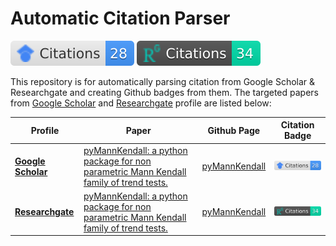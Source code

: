 # Automatic Citation Parser
[![Google Scholar](./images/gs_pymk_cite.svg)](https://scholar.google.com/scholar?q=pyMannKendall%3A+a+python+package+for+non+parametric+Mann+Kendall+family+of+trend+tests.)
[![Researchgate](./images/rg_pymk_cite.svg)](https://www.researchgate.net/publication/334688255_pyMannKendall_a_python_package_for_non_parametric_Mann_Kendall_family_of_trend_tests)

This repository is for automatically parsing citation from Google Scholar & Researchgate and creating Github badges from them. The targeted papers from [Google Scholar](https://scholar.google.com/citations?user=ub2WBpoAAAAJ) and [Researchgate](https://www.researchgate.net/profile/Md-Manjurul-Shourov) profile are listed below:

|Profile|Paper|Github Page|Citation Badge|
|-----|------|------|------|
|**[Google Scholar](https://scholar.google.com/citations?user=ub2WBpoAAAAJ)**|[pyMannKendall: a python package for non parametric Mann Kendall family of trend tests.](https://scholar.google.com/scholar?q=pyMannKendall%3A+a+python+package+for+non+parametric+Mann+Kendall+family+of+trend+tests.)|[pyMannKendall](https://github.com/mmhs013/pyMannKendall)|[![Google Scholar](./images/gs_pymk_cite.svg)](https://scholar.google.com/scholar?q=pyMannKendall%3A+a+python+package+for+non+parametric+Mann+Kendall+family+of+trend+tests.)|
|**[Researchgate](https://www.researchgate.net/profile/Md-Manjurul-Shourov)**|[pyMannKendall: a python package for non parametric Mann Kendall family of trend tests.](https://www.researchgate.net/publication/334688255_pyMannKendall_a_python_package_for_non_parametric_Mann_Kendall_family_of_trend_tests)|[pyMannKendall](https://github.com/mmhs013/pyMannKendall)|[![Researchgate](./images/rg_pymk_cite.svg)](https://www.researchgate.net/publication/334688255_pyMannKendall_a_python_package_for_non_parametric_Mann_Kendall_family_of_trend_tests)|
